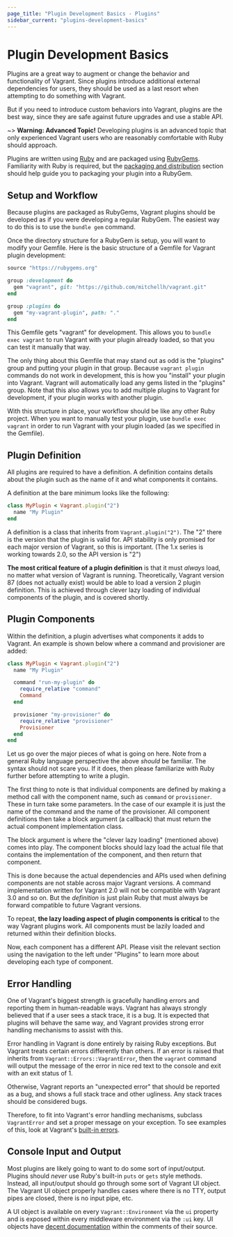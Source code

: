 ```yaml
---
page_title: "Plugin Development Basics - Plugins"
sidebar_current: "plugins-development-basics"
---
```


# Plugin Development Basics

Plugins are a great way to augment or change the behavior and functionality
of Vagrant. Since plugins introduce additional external dependencies for
users, they should be used as a last resort when attempting to
do something with Vagrant.

But if you need to introduce custom behaviors
into Vagrant, plugins are the best way, since they are safe against future
upgrades and use a stable API.

~> **Warning: Advanced Topic!** Developing plugins is an advanced topic that
only experienced Vagrant users who are reasonably comfortable with Ruby should
approach.

Plugins are written using [Ruby](http://www.ruby-lang.org/en/) and are packaged
using [RubyGems](http://rubygems.org/). Familiarity with Ruby is required,
but the [packaging and distribution](/docs/plugins/packaging.html) section should help
guide you to packaging your plugin into a RubyGem.

## Setup and Workflow

Because plugins are packaged as RubyGems, Vagrant plugins should be
developed as if you were developing a regular RubyGem. The easiest
way to do this is to use the `bundle gem` command.

Once the directory structure for a RubyGem is setup, you will want
to modify your Gemfile. Here is the basic structure of a Gemfile for
Vagrant plugin development:

```ruby
source "https://rubygems.org"

group :development do
  gem "vagrant", git: "https://github.com/mitchellh/vagrant.git"
end

group :plugins do
  gem "my-vagrant-plugin", path: "."
end
```

This Gemfile gets "vagrant" for development. This allows you to
`bundle exec vagrant` to run Vagrant with your plugin already loaded,
so that you can test it manually that way.

The only thing about this Gemfile that may stand out as odd is the
"plugins" group and putting your plugin in that group. Because
`vagrant plugin` commands do not work in development, this is how
you "install" your plugin into Vagrant. Vagrant will automatically
load any gems listed in the "plugins" group. Note that this also
allows you to add multiple plugins to Vagrant for development, if
your plugin works with another plugin.

With this structure in place, your workflow should be like any other
Ruby project. When you want to manually test your plugin, use
`bundle exec vagrant` in order to run Vagrant with your plugin
loaded (as we specified in the Gemfile).

## Plugin Definition

All plugins are required to have a definition. A definition contains details
about the plugin such as the name of it and what components it contains.

A definition at the bare minimum looks like the following:

```ruby
class MyPlugin < Vagrant.plugin("2")
  name "My Plugin"
end
```

A definition is a class that inherits from `Vagrant.plugin("2")`. The "2"
there is the version that the plugin is valid for. API stability is only
promised for each major version of Vagrant, so this is important. (The
1.x series is working towards 2.0, so the API version is "2")

**The most critical feature of a plugin definition** is that it must _always_
load, no matter what version of Vagrant is running. Theoretically, Vagrant
version 87 (does not actually exist) would be able to load a version 2 plugin
definition. This is achieved through clever lazy loading of individual components
of the plugin, and is covered shortly.

## Plugin Components

Within the definition, a plugin advertises what components it adds to
Vagrant. An example is shown below where a command and provisioner are
added:

```ruby
class MyPlugin < Vagrant.plugin("2")
  name "My Plugin"

  command "run-my-plugin" do
    require_relative "command"
    Command
  end

  provisioner "my-provisioner" do
    require_relative "provisioner"
    Provisioner
  end
end
```

Let us go over the major pieces of what is going on here. Note from a general
Ruby language perspective the above _should_ be familiar. The syntax should
not scare you. If it does, then please familiarize with Ruby further before
attempting to write a plugin.

The first thing to note is that individual components are defined by
making a method call with the component name, such as `command` or
`provisioner`. These in turn take some parameters. In the case of our
example it is just the name of the command and the name of the provisioner.
All component definitions then take a block argument (a callback) that
must return the actual component implementation class.

The block argument is where the "clever lazy loading" (mentioned above)
comes into play. The component blocks should lazy load the actual file that
contains the implementation of the component, and then return that component.

This is done because the actual dependencies and APIs used when defining
components are not stable across major Vagrant versions. A command implementation
written for Vagrant 2.0 will not be compatible with Vagrant 3.0 and so on. But
the _definition_ is just plain Ruby that must always be forward compatible
to future Vagrant versions.

To repeat, **the lazy loading aspect of plugin components is critical**
to the way Vagrant plugins work. All components must be lazily loaded
and returned within their definition blocks.

Now, each component has a different API. Please visit the relevant section
using the navigation to the left under "Plugins" to learn more about developing
each type of component.

## Error Handling

One of Vagrant's biggest strength is gracefully handling errors and reporting
them in human-readable ways. Vagrant has always strongly believed that if
a user sees a stack trace, it is a bug. It is expected that plugins will behave
the same way, and Vagrant provides strong error handling mechanisms to
assist with this.

Error handling in Vagrant is done entirely by raising Ruby exceptions.
But Vagrant treats certain errors differently than others. If an error
is raised that inherits from `Vagrant::Errors::VagrantError`, then the
`vagrant` command will output the message of the error in nice red text
to the console and exit with an exit status of 1.

Otherwise, Vagrant reports an "unexpected error" that should be reported
as a bug, and shows a full stack trace and other ugliness. Any stack traces
should be considered bugs.

Therefore, to fit into Vagrant's error handling mechanisms, subclass
`VagrantError` and set a proper message on your exception. To see
examples of this, look at Vagrant's [built-in errors](https://github.com/mitchellh/vagrant/blob/master/lib/vagrant/errors.rb).

## Console Input and Output

Most plugins are likely going to want to do some sort of input/output.
Plugins should _never_ use Ruby's built-in `puts` or `gets` style methods.
Instead, all input/output should go through some sort of Vagrant UI object.
The Vagrant UI object properly handles cases where there is no TTY, output
pipes are closed, there is no input pipe, etc.

A UI object is available on every `Vagrant::Environment` via the `ui` property
and is exposed within every middleware environment via the `:ui` key. UI
objects have [decent documentation](https://github.com/mitchellh/vagrant/blob/master/lib/vagrant/ui.rb)
within the comments of their source.

